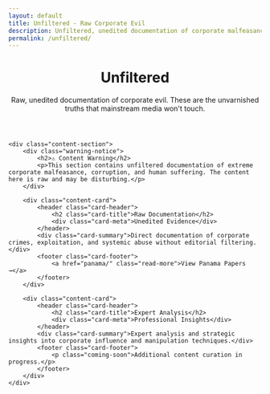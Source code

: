 ```yaml
---
layout: default
title: Unfiltered - Raw Corporate Evil
description: Unfiltered, unedited documentation of corporate malfeasance, corruption, and exploitation
permalink: /unfiltered/
---
```


<div class="index-page">
    <header class="page-header">
        <h1>Unfiltered</h1>
        <p class="page-description">Raw, unedited documentation of corporate evil. These are the unvarnished truths that mainstream media won't touch.</p>
    </header>

    <div class="content-section">
        <div class="warning-notice">
            <h2>⚠️ Content Warning</h2>
            <p>This section contains unfiltered documentation of extreme corporate malfeasance, corruption, and human suffering. The content here is raw and may be disturbing.</p>
        </div>

        <div class="content-card">
            <header class="card-header">
                <h2 class="card-title">Raw Documentation</h2>
                <div class="card-meta">Unedited Evidence</div>
            </header>
            <div class="card-summary">Direct documentation of corporate crimes, exploitation, and systemic abuse without editorial filtering.</div>
            <footer class="card-footer">
                <a href="panama/" class="read-more">View Panama Papers →</a>
            </footer>
        </div>

        <div class="content-card">
            <header class="card-header">
                <h2 class="card-title">Expert Analysis</h2>
                <div class="card-meta">Professional Insights</div>
            </header>
            <div class="card-summary">Expert analysis and strategic insights into corporate influence and manipulation techniques.</div>
            <footer class="card-footer">
                <p class="coming-soon">Additional content curation in progress.</p>
            </footer>
        </div>
    </div>
</div>
